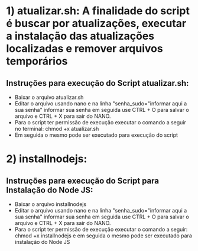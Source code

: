 # **1) atualizar.sh: A finalidade do script é buscar por atualizações, executar a instalação das atualizações localizadas e remover arquivos temporários**

## Instruções para execução do Script atualizar.sh:
- Baixar o arquivo atualizar.sh
- Editar o arquivo usando nano e na linha "senha_sudo="informar aqui a sua senha" informar sua senha em seguida use CTRL + O para salvar o arquivo e CTRL + X para sair do NANO. 
- Para o script ter permissão de execução executar o comando a seguir no terminal: chmod +x atualizar.sh
- Em seguida o mesmo pode ser executado para execução do script

# **2) installnodejs:**

## Instruções para execução do Script para Instalação do Node JS:
- Baixar o arquivo installnodejs
- Editar o arquivo usando nano e na linha "senha_sudo="informar aqui a sua senha" informar sua senha em seguida use CTRL + O para salvar o arquivo e CTRL + X para sair do NANO.
- Para o script ter permissão de execução executar o comando a seguir: chmod +x installnodejs e em seguida o mesmo pode ser executado para instalação do Node JS
